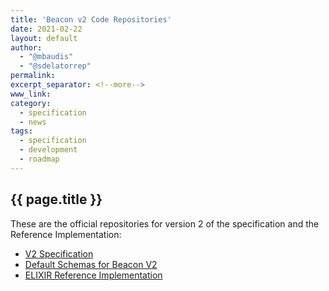 ```yaml
---
title: 'Beacon v2 Code Repositories'
date: 2021-02-22
layout: default
author:
  - "@mbaudis"
  - "@sdelatorrep"
permalink: 
excerpt_separator: <!--more-->
www_link:
category:
  - specification
  - news
tags:
  - specification
  - development
  - roadmap
---
```


## {{ page.title }}

These are the official repositories for version 2 of the specification and the Reference Implementation:

* [V2 Specification](https://github.com/ga4gh-beacon/specification-v2)
* [Default Schemas for Beacon V2](https://github.com/ga4gh-beacon/specification-v2-default-schemas)
* [ELIXIR Reference Implementation](https://github.com/EGA-archive/beacon-2.x)

<!--more-->

